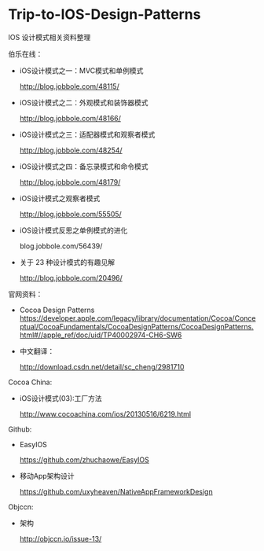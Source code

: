 # Trip-to-IOS-Design-Patterns
IOS 设计模式相关资料整理

伯乐在线：

* iOS设计模式之一：MVC模式和单例模式

    http://blog.jobbole.com/48115/
* iOS设计模式之二：外观模式和装饰器模式

    http://blog.jobbole.com/48166/
* iOS设计模式之三：适配器模式和观察者模式

    http://blog.jobbole.com/48254/

* iOS设计模式之四：备忘录模式和命令模式
  
    http://blog.jobbole.com/48179/



* iOS设计模式之观察者模式

    http://blog.jobbole.com/55505/
* iOS设计模式反思之单例模式的进化

    blog.jobbole.com/56439/
* 关于 23 种设计模式的有趣见解

    http://blog.jobbole.com/20496/

官网资料：

* Cocoa Design Patterns 
https://developer.apple.com/legacy/library/documentation/Cocoa/Conceptual/CocoaFundamentals/CocoaDesignPatterns/CocoaDesignPatterns.html#//apple_ref/doc/uid/TP40002974-CH6-SW6

* 中文翻译：

    http://download.csdn.net/detail/sc_cheng/2981710

Cocoa China:

* iOS设计模式(03):工厂方法

    http://www.cocoachina.com/ios/20130516/6219.html

Github:

* EasyIOS

    https://github.com/zhuchaowe/EasyIOS
* 移动App架构设计
    
    https://github.com/uxyheaven/NativeAppFrameworkDesign

Objccn:

* 架构

    http://objccn.io/issue-13/


